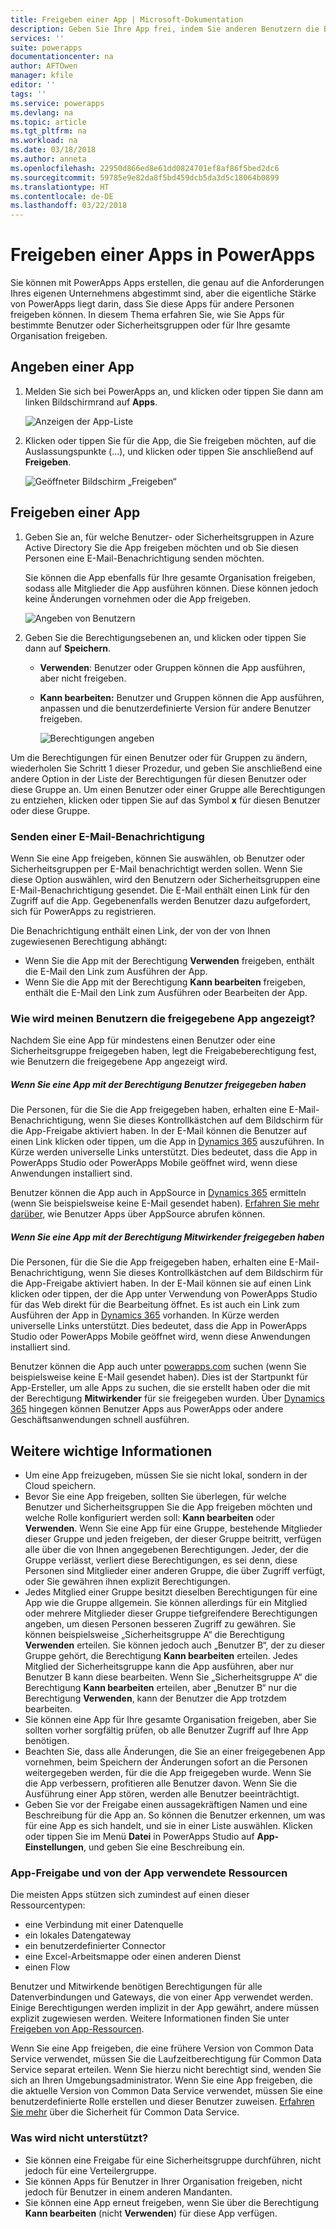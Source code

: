 ```yaml
---
title: Freigeben einer App | Microsoft-Dokumentation
description: Geben Sie Ihre App frei, indem Sie anderen Benutzern die Berechtigung erteilen, die App auszuführen oder zu ändern.
services: ''
suite: powerapps
documentationcenter: na
author: AFTOwen
manager: kfile
editor: ''
tags: ''
ms.service: powerapps
ms.devlang: na
ms.topic: article
ms.tgt_pltfrm: na
ms.workload: na
ms.date: 03/18/2018
ms.author: anneta
ms.openlocfilehash: 22950d866ed8e61dd0824701ef8af86f5bed2dc6
ms.sourcegitcommit: 59785e9e82da8f5bd459dcb5da3d5c18064b0899
ms.translationtype: HT
ms.contentlocale: de-DE
ms.lasthandoff: 03/22/2018
---
```

# <a name="share-an-app-in-powerapps"></a>Freigeben einer Apps in PowerApps
Sie können mit PowerApps Apps erstellen, die genau auf die Anforderungen Ihres eigenen Unternehmens abgestimmt sind, aber die eigentliche Stärke von PowerApps liegt darin, dass Sie diese Apps für andere Personen freigeben können. In diesem Thema erfahren Sie, wie Sie Apps für bestimmte Benutzer oder Sicherheitsgruppen oder für Ihre gesamte Organisation freigeben.

## <a name="specify-an-app"></a>Angeben einer App
1. Melden Sie sich bei PowerApps an, und klicken oder tippen Sie dann am linken Bildschirmrand auf **Apps**.

    ![Anzeigen der App-Liste](./media/share-app/file-apps.png)

1. Klicken oder tippen Sie für die App, die Sie freigeben möchten, auf die Auslassungspunkte (...), und klicken oder tippen Sie anschließend auf **Freigeben**.

    ![Geöffneter Bildschirm „Freigeben“](./media/share-app/ellipsis-share.png)

## <a name="share-an-app"></a>Freigeben einer App
1. Geben Sie an, für welche Benutzer- oder Sicherheitsgruppen in Azure Active Directory Sie die App freigeben möchten und ob Sie diesen Personen eine E-Mail-Benachrichtigung senden möchten.

    Sie können die App ebenfalls für Ihre gesamte Organisation freigeben, sodass alle Mitglieder die App ausführen können. Diese können jedoch keine Änderungen vornehmen oder die App freigeben.

    ![Angeben von Benutzern](./media/share-app/share-list.png)

1. Geben Sie die Berechtigungsebenen an, und klicken oder tippen Sie dann auf **Speichern**.

    * **Verwenden**: Benutzer oder Gruppen können die App ausführen, aber nicht freigeben.
    * **Kann bearbeiten:** Benutzer und Gruppen können die App ausführen, anpassen und die benutzerdefinierte Version für andere Benutzer freigeben.

        ![Berechtigungen angeben](./media/share-app/edit-use.png)

Um die Berechtigungen für einen Benutzer oder für Gruppen zu ändern, wiederholen Sie Schritt 1 dieser Prozedur, und geben Sie anschließend eine andere Option in der Liste der Berechtigungen für diesen Benutzer oder diese Gruppe an. Um einen Benutzer oder einer Gruppe alle Berechtigungen zu entziehen, klicken oder tippen Sie auf das Symbol **x** für diesen Benutzer oder diese Gruppe.

### <a name="send-email-notification"></a>Senden einer E-Mail-Benachrichtigung
Wenn Sie eine App freigeben, können Sie auswählen, ob Benutzer oder Sicherheitsgruppen per E-Mail benachrichtigt werden sollen. Wenn Sie diese Option auswählen, wird den Benutzern oder Sicherheitsgruppen eine E-Mail-Benachrichtigung gesendet. Die E-Mail enthält einen Link für den Zugriff auf die App. Gegebenenfalls werden Benutzer dazu aufgefordert, sich für PowerApps zu registrieren.

Die Benachrichtigung enthält einen Link, der von der von Ihnen zugewiesenen Berechtigung abhängt:

- Wenn Sie die App mit der Berechtigung **Verwenden** freigeben, enthält die E-Mail den Link zum Ausführen der App.
- Wenn Sie die App mit der Berechtigung **Kann bearbeiten** freigeben, enthält die E-Mail den Link zum Ausführen oder Bearbeiten der App.

### <a name="how-do-my-users-see-the-app-i-shared"></a>Wie wird meinen Benutzern die freigegebene App angezeigt?
Nachdem Sie eine App für mindestens einen Benutzer oder eine Sicherheitsgruppe freigegeben haben, legt die Freigabeberechtigung fest, wie Benutzern die freigegebene App angezeigt wird.

##### <a name="if-you-shared-an-app-with-user-permission"></a>Wenn Sie eine App mit der Berechtigung *Benutzer* freigegeben haben
Die Personen, für die Sie die App freigegeben haben, erhalten eine E-Mail-Benachrichtigung, wenn Sie dieses Kontrollkästchen auf dem Bildschirm für die App-Freigabe aktiviert haben. In der E-Mail können die Benutzer auf einen Link klicken oder tippen, um die App in [Dynamics 365](http://home.dynamics.com) auszuführen. In Kürze werden universelle Links unterstützt. Dies bedeutet, dass die App in PowerApps Studio oder PowerApps Mobile geöffnet wird, wenn diese Anwendungen installiert sind.

Benutzer können die App auch in AppSource in [Dynamics 365](http://home.dynamics.com) ermitteln (wenn Sie beispielsweise keine E-Mail gesendet haben). [Erfahren Sie mehr darüber](../../user/app-source.md), wie Benutzer Apps über AppSource abrufen können.

##### <a name="if-you-shared-an-app-with-contributor-permission"></a>Wenn Sie eine App mit der Berechtigung *Mitwirkender* freigegeben haben
Die Personen, für die Sie die App freigegeben haben, erhalten eine E-Mail-Benachrichtigung, wenn Sie dieses Kontrollkästchen auf dem Bildschirm für die App-Freigabe aktiviert haben. In der E-Mail können sie auf einen Link klicken oder tippen, der die App unter Verwendung von PowerApps Studio für das Web direkt für die Bearbeitung öffnet. Es ist auch ein Link zum Ausführen der App in [Dynamics 365](http://home.dynamics.com) vorhanden. In Kürze werden universelle Links unterstützt. Dies bedeutet, dass die App in PowerApps Studio oder PowerApps Mobile geöffnet wird, wenn diese Anwendungen installiert sind.

Benutzer können die App auch unter [powerapps.com](http://web.powerapps.com) suchen (wenn Sie beispielsweise keine E-Mail gesendet haben). Dies ist der Startpunkt für App-Ersteller, um alle Apps zu suchen, die sie erstellt haben oder die mit der Berechtigung **Mitwirkender** für sie freigegeben wurden. Über [Dynamics 365](http://home.dynamics.com) hingegen können Benutzer Apps aus PowerApps oder andere Geschäftsanwendungen schnell ausführen.

## <a name="other-things-to-know"></a>Weitere wichtige Informationen
* Um eine App freizugeben, müssen Sie sie nicht lokal, sondern in der Cloud speichern.
* Bevor Sie eine App freigeben, sollten Sie überlegen, für welche Benutzer und Sicherheitsgruppen Sie die App freigeben möchten und welche Rolle konfiguriert werden soll: **Kann bearbeiten** oder **Verwenden**. Wenn Sie eine App für eine Gruppe, bestehende Mitglieder dieser Gruppe und jeden freigeben, der dieser Gruppe beitritt, verfügen alle über die von Ihnen angegebenen Berechtigungen. Jeder, der die Gruppe verlässt, verliert diese Berechtigungen, es sei denn, diese Personen sind Mitglieder einer anderen Gruppe, die über Zugriff verfügt, oder Sie gewähren ihnen explizit Berechtigungen.
* Jedes Mitglied einer Gruppe besitzt dieselben Berechtigungen für eine App wie die Gruppe allgemein. Sie können allerdings für ein Mitglied oder mehrere Mitglieder dieser Gruppe tiefgreifendere Berechtigungen angeben, um diesen Personen besseren Zugriff zu gewähren. Sie können beispielsweise „Sicherheitsgruppe A“ die Berechtigung **Verwenden** erteilen. Sie können jedoch auch „Benutzer B“, der zu dieser Gruppe gehört, die Berechtigung **Kann bearbeiten** erteilen. Jedes Mitglied der Sicherheitsgruppe kann die App ausführen, aber nur Benutzer B kann diese bearbeiten. Wenn Sie „Sicherheitsgruppe A“ die Berechtigung **Kann bearbeiten** erteilen, aber „Benutzer B“ nur die Berechtigung **Verwenden**, kann der Benutzer die App trotzdem bearbeiten.
* Sie können eine App für Ihre gesamte Organisation freigeben, aber Sie sollten vorher sorgfältig prüfen, ob alle Benutzer Zugriff auf Ihre App benötigen.
* Beachten Sie, dass alle Änderungen, die Sie an einer freigegebenen App vornehmen, beim Speichern der Änderungen sofort an die Personen weitergegeben werden, für die die App freigegeben wurde. Wenn Sie die App verbessern, profitieren alle Benutzer davon. Wenn Sie die Ausführung einer App stören, werden alle Benutzer beeinträchtigt.
* Geben Sie vor der Freigabe einen aussagekräftigen Namen und eine Beschreibung für die App an. So können die Benutzer erkennen, um was für eine App es sich handelt, und sie in einer Liste auswählen. Klicken oder tippen Sie im Menü **Datei** in PowerApps Studio auf **App-Einstellungen**, und geben Sie eine Beschreibung ein.

### <a name="app-sharing-and-the-resources-the-app-uses"></a>App-Freigabe und von der App verwendete Ressourcen
Die meisten Apps stützen sich zumindest auf einen dieser Ressourcentypen:

* eine Verbindung mit einer Datenquelle
* ein lokales Datengateway
* ein benutzerdefinierter Connector
* eine Excel-Arbeitsmappe oder einen anderen Dienst
* einen Flow

Benutzer und Mitwirkende benötigen Berechtigungen für alle Datenverbindungen und Gateways, die von einer App verwendet werden. Einige Berechtigungen werden implizit in der App gewährt, andere müssen explizit zugewiesen werden. Weitere Informationen finden Sie unter [Freigeben von App-Ressourcen](share-app-resources.md).

Wenn Sie eine App freigeben, die eine frühere Version von Common Data Service verwendet, müssen Sie die Laufzeitberechtigung für Common Data Service separat erteilen. Wenn Sie hierzu nicht berechtigt sind, wenden Sie sich an Ihren Umgebungsadministrator. Wenn Sie eine App freigeben, die die aktuelle Version von Common Data Service verwendet, müssen Sie eine benutzerdefinierte Rolle erstellen und dieser Benutzer zuweisen. [Erfahren Sie mehr](../../administrator/database-security.md) über die Sicherheit für Common Data Service.

### <a name="what-isnt-supported"></a>Was wird nicht unterstützt?
* Sie können eine Freigabe für eine Sicherheitsgruppe durchführen, nicht jedoch für eine Verteilergruppe.
* Sie können Apps für Benutzer in Ihrer Organisation freigeben, nicht jedoch für Benutzer in einem anderen Mandanten.
* Sie können eine App erneut freigeben, wenn Sie über die Berechtigung **Kann bearbeiten** (nicht **Verwenden**) für diese App verfügen.
